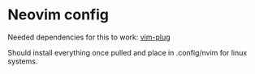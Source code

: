 # Neovim config

Needed dependencies for this to work:
[vim-plug](https://github.com/junegunn/vim-plug)

Should install everything once pulled and place in .config/nvim
for linux systems.
